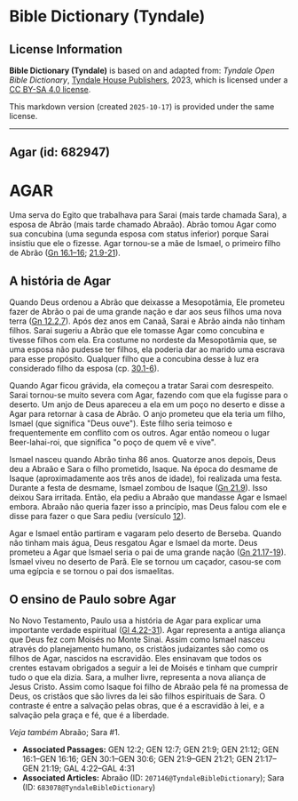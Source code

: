 # Bible Dictionary (Tyndale)

## License Information

**Bible Dictionary (Tyndale)** is based on and adapted from: _Tyndale Open Bible Dictionary_, [Tyndale House Publishers](https://tyndaleopenresources.com/), 2023, which is licensed under a [CC BY-SA 4.0 license](https://creativecommons.org/licenses/by-sa/4.0/legalcode.en).

This markdown version (created `2025-10-17`) is provided under the same license.



--------------------------------

## Agar (id: 682947)

AGAR
====

Uma serva do Egito que trabalhava para Sarai (mais tarde chamada Sara), a esposa de Abrão (mais tarde chamado Abraão). Abrão tomou Agar como sua concubina (uma segunda esposa com status inferior) porque Sarai insistiu que ele o fizesse. Agar tornou\-se a mãe de Ismael, o primeiro filho de Abrão ([Gn 16\.1–16](https://ref.ly/Gen16:1-Gen16:16); [21\.9](https://ref.ly/Gen21:9-Gen21:21)[\-](https://ref.ly/Gen16:1-Gen16:16)[21](https://ref.ly/Gen21:9-Gen21:21)).

A história de Agar
------------------

Quando Deus ordenou a Abrão que deixasse a Mesopotâmia, Ele prometeu fazer de Abrão o pai de uma grande nação e dar aos seus filhos uma nova terra ([Gn 12\.2,7](https://ref.ly/Gen12:2,Gen12:7)). Após dez anos em Canaã, Sarai e Abrão ainda não tinham filhos. Sarai sugeriu a Abrão que ele tomasse Agar como concubina e tivesse filhos com ela. Era costume no nordeste da Mesopotâmia que, se uma esposa não pudesse ter filhos, ela poderia dar ao marido uma escrava para esse propósito. Qualquer filho que a concubina desse à luz era considerado filho da esposa (cp. [30\.1](https://ref.ly/Gen30:1-Gen30:6)[\-](https://ref.ly/Gen16:1-Gen16:16)[6](https://ref.ly/Gen30:1-Gen30:6)).

Quando Agar ficou grávida, ela começou a tratar Sarai com desrespeito. Sarai tornou\-se muito severa com Agar, fazendo com que ela fugisse para o deserto. Um anjo de Deus apareceu a ela em um poço no deserto e disse a Agar para retornar à casa de Abrão. O anjo prometeu que ela teria um filho, Ismael (que significa "Deus ouve"). Este filho seria teimoso e frequentemente em conflito com os outros. Agar então nomeou o lugar Beer\-lahai\-roi, que significa "o poço de quem vê e vive".

Ismael nasceu quando Abrão tinha 86 anos. Quatorze anos depois, Deus deu a Abraão e Sara o filho prometido, Isaque. Na época do desmame de Isaque (aproximadamente aos três anos de idade), foi realizada uma festa. Durante a festa de desmame, Ismael zombou de Isaque ([Gn 21\.9](https://ref.ly/Gen21:9)). Isso deixou Sara irritada. Então, ela pediu a Abraão que mandasse Agar e Ismael embora. Abraão não queria fazer isso a princípio, mas Deus falou com ele e disse para fazer o que Sara pediu (versículo [12](https://ref.ly/Gen21:12)).

Agar e Ismael então partiram e vagaram pelo deserto de Berseba. Quando não tinham mais água, Deus resgatou Agar e Ismael da morte. Deus prometeu a Agar que Ismael seria o pai de uma grande nação ([Gn 21\.17](https://ref.ly/Gen21:17-Gen21:19)[\-](https://ref.ly/Gen16:1-Gen16:16)[19](https://ref.ly/Gen21:17-Gen21:19)). Ismael viveu no deserto de Parã. Ele se tornou um caçador, casou\-se com uma egípcia e se tornou o pai dos ismaelitas.

O ensino de Paulo sobre Agar
----------------------------

No Novo Testamento, Paulo usa a história de Agar para explicar uma importante verdade espiritual ([Gl 4\.22](https://ref.ly/Gal4:22-Gal4:31)[\-](https://ref.ly/Gen16:1-Gen16:16)[31](https://ref.ly/Gal4:22-Gal4:31)). Agar representa a antiga aliança que Deus fez com Moisés no Monte Sinai. Assim como Ismael nasceu através do planejamento humano, os cristãos judaizantes são como os filhos de Agar, nascidos na escravidão. Eles ensinavam que todos os crentes estavam obrigados a seguir a lei de Moisés e tinham que cumprir tudo o que ela dizia. Sara, a mulher livre, representa a nova aliança de Jesus Cristo. Assim como Isaque foi filho de Abraão pela fé na promessa de Deus, os cristãos que são livres da lei são filhos espirituais de Sara. O contraste é entre a salvação pelas obras, que é a escravidão à lei, e a salvação pela graça e fé, que é a liberdade.

*Veja também* Abraão; Sara \#1.

* **Associated Passages:** GEN 12:2; GEN 12:7; GEN 21:9; GEN 21:12; GEN 16:1–GEN 16:16; GEN 30:1–GEN 30:6; GEN 21:9–GEN 21:21; GEN 21:17–GEN 21:19; GAL 4:22–GAL 4:31
* **Associated Articles:** Abraão (ID: `207146@TyndaleBibleDictionary`); Sara (ID: `683078@TyndaleBibleDictionary`)

